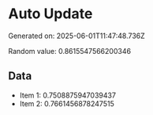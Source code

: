 # Auto Update

Generated on: 2025-06-01T11:47:48.736Z

Random value: 0.8615547566200346

## Data

- Item 1: 0.7508875947039437
- Item 2: 0.7661456878247515